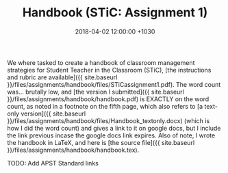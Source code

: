 ﻿---
layout: post
title:  "Handbook (STiC: Assignment 1)"
date:   2018-04-02 12:00:00 +1030
categories: MTeach STiC
---

We where tasked to create a handbook of classroom management strategies for Student Teacher in the Classroom (STiC), [the instructions and rubric are available]({{ site.baseurl }}/files/assignments/handbook/files/STiCassignment1.pdf). The word count was... brutally low, and [the version I submitted]({{ site.baseurl }}/files/assignments/handbook/handbook.pdf) is EXACTLY on the word count, as noted in a footnote on the fifth page, which also refers to [a text-only version]({{ site.baseurl }}/files/assignments/handbook/files/Handbook_textonly.docx) (which is how I did the word count) and gives a link to it on google docs, but I include the link previous incase the google docs link expires. Also of note, I wrote the handbook in LaTeX, and here is [the source file]({{ site.baseurl }}/files/assignments/handbook/handbook.tex).

TODO: Add APST Standard links

